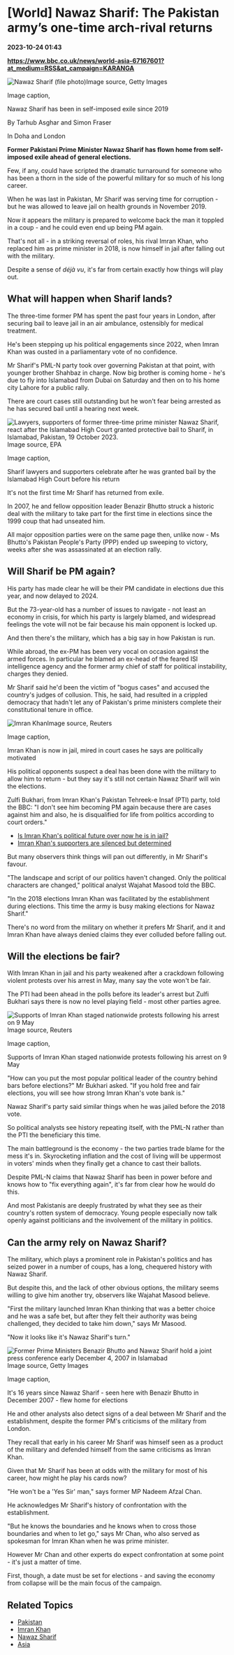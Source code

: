 # [World] Nawaz Sharif: The Pakistan army’s one-time arch-rival returns

**2023-10-24 01:43**

**https://www.bbc.co.uk/news/world-asia-67167601?at_medium=RSS&at_campaign=KARANGA**

![Nawaz Sharif (file photo)](https://ichef.bbci.co.uk/news/976/cpsprodpb/09E0/production/_131482520_gettyimages-1240593859-1.jpg)Image source, Getty Images

Image caption,

Nawaz Sharif has been in self-imposed exile since 2019

By Tarhub Asghar and Simon Fraser

In Doha and London

**Former Pakistani Prime Minister Nawaz Sharif has flown home from self-imposed exile ahead of general elections.**

Few, if any, could have scripted the dramatic turnaround for someone who has been a thorn in the side of the powerful military for so much of his long career.

When he was last in Pakistan, Mr Sharif was serving time for corruption - but he was allowed to leave jail on health grounds in November 2019.

Now it appears the military is prepared to welcome back the man it toppled in a coup - and he could even end up being PM again.

That's not all - in a striking reversal of roles, his rival Imran Khan, who replaced him as prime minister in 2018, is now himself in jail after falling out with the military.

Despite a sense of _déjà vu_, it's far from certain exactly how things will play out.

What will happen when Sharif lands?
-----------------------------------

The three-time former PM has spent the past four years in London, after securing bail to leave jail in an air ambulance, ostensibly for medical treatment.

He's been stepping up his political engagements since 2022, when Imran Khan was ousted in a parliamentary vote of no confidence.

Mr Sharif's PML-N party took over governing Pakistan at that point, with younger brother Shahbaz in charge. Now big brother is coming home - he's due to fly into Islamabad from Dubai on Saturday and then on to his home city Lahore for a public rally.

There are court cases still outstanding but he won't fear being arrested as he has secured bail until a hearing next week.

![Lawyers, supporters of former three-time prime minister Nawaz Sharif, react after the Islamabad High Court granted protective bail to Sharif, in Islamabad, Pakistan, 19 October 2023.](https://ichef.bbci.co.uk/news/976/cpsprodpb/16D1C/production/_131486439_8ab0c0d5-4ac9-4718-941a-81e410ad8f86.jpg)Image source, EPA

Image caption,

Sharif lawyers and supporters celebrate after he was granted bail by the Islamabad High Court before his return

It's not the first time Mr Sharif has returned from exile.

In 2007, he and fellow opposition leader Benazir Bhutto struck a historic deal with the military to take part for the first time in elections since the 1999 coup that had unseated him.

All major opposition parties were on the same page then, unlike now - Ms Bhutto's Pakistan People's Party (PPP) ended up sweeping to victory, weeks after she was assassinated at an election rally.

Will Sharif be PM again?
------------------------

His party has made clear he will be their PM candidate in elections due this year, and now delayed to 2024.

But the 73-year-old has a number of issues to navigate - not least an economy in crisis, for which his party is largely blamed, and widespread feelings the vote will not be fair because his main opponent is locked up.

And then there's the military, which has a big say in how Pakistan is run.

While abroad, the ex-PM has been very vocal on occasion against the armed forces. In particular he blamed an ex-head of the feared ISI intelligence agency and the former army chief of staff for political instability, charges they denied.

Mr Sharif said he'd been the victim of "bogus cases" and accused the country's judges of collusion. This, he said, had resulted in a crippled democracy that hadn't let any of Pakistan's prime ministers complete their constitutional tenure in office.

![Imran Khan](https://ichef.bbci.co.uk/news/976/cpsprodpb/53C6/production/_130664412_9166103b5d8078157b96c64a9d0f2e9cd6b94218.jpg)Image source, Reuters

Image caption,

Imran Khan is now in jail, mired in court cases he says are politically motivated

His political opponents suspect a deal has been done with the military to allow him to return - but they say it's still not certain Nawaz Sharif will win the elections.

Zulfi Bukhari, from Imran Khan's Pakistan Tehreek-e Insaf (PTI) party, told the BBC: "I don't see him becoming PM again because there are cases against him and also, he is disqualified for life from politics according to court orders."

*   [Is Imran Khan's political future over now he is in jail?](https://www.bbc.co.uk/news/world-asia-66421150)
*   [Imran Khan's supporters are silenced but determined](https://www.bbc.co.uk/news/world-asia-66436731)

But many observers think things will pan out differently, in Mr Sharif's favour.

"The landscape and script of our politics haven't changed. Only the political characters are changed," political analyst Wajahat Masood told the BBC.

"In the 2018 elections Imran Khan was facilitated by the establishment during elections. This time the army is busy making elections for Nawaz Sharif."

There's no word from the military on whether it prefers Mr Sharif, and it and Imran Khan have always denied claims they ever colluded before falling out.

Will the elections be fair?
---------------------------

With Imran Khan in jail and his party weakened after a crackdown following violent protests over his arrest in May, many say the vote won't be fair.

The PTI had been ahead in the polls before its leader's arrest but Zulfi Bukhari says there is now no level playing field - most other parties agree.

![Supports of Imran Khan staged nationwide protests following his arrest on 9 May](https://ichef.bbci.co.uk/news/976/cpsprodpb/FD3E/production/_130203846_effae97243991958f56f89ab2fdcaab902dd5035.jpg)Image source, Reuters

Image caption,

Supports of Imran Khan staged nationwide protests following his arrest on 9 May

"How can you put the most popular political leader of the country behind bars before elections?" Mr Bukhari asked. "If you hold free and fair elections, you will see how strong Imran Khan's vote bank is."

Nawaz Sharif's party said similar things when he was jailed before the 2018 vote.

So political analysts see history repeating itself, with the PML-N rather than the PTI the beneficiary this time.

The main battleground is the economy - the two parties trade blame for the mess it's in. Skyrocketing inflation and the cost of living will be uppermost in voters' minds when they finally get a chance to cast their ballots.

Despite PML-N claims that Nawaz Sharif has been in power before and knows how to "fix everything again", it's far from clear how he would do this.

And most Pakistanis are deeply frustrated by what they see as their country's rotten system of democracy. Young people especially now talk openly against politicians and the involvement of the military in politics.

Can the army rely on Nawaz Sharif?
----------------------------------

The military, which plays a prominent role in Pakistan's politics and has seized power in a number of coups, has a long, chequered history with Nawaz Sharif.

But despite this, and the lack of other obvious options, the military seems willing to give him another try, observers like Wajahat Masood believe.

"First the military launched Imran Khan thinking that was a better choice and he was a safe bet, but after they felt their authority was being challenged, they decided to take him down," says Mr Masood.

"Now it looks like it's Nawaz Sharif's turn."

![Former Prime Ministers Benazir Bhutto and Nawaz Sharif hold a joint press conference early December 4, 2007 in Islamabad](https://ichef.bbci.co.uk/news/976/cpsprodpb/3884/production/_131486441_bhuttosharif-gettyimages-78220277.jpg)Image source, Getty Images

Image caption,

It's 16 years since Nawaz Sharif - seen here with Benazir Bhutto in December 2007 - flew home for elections

He and other analysts also detect signs of a deal between Mr Sharif and the establishment, despite the former PM's criticisms of the military from London.

They recall that early in his career Mr Sharif was himself seen as a product of the military and defended himself from the same criticisms as Imran Khan.

Given that Mr Sharif has been at odds with the military for most of his career, how might he play his cards now?

"He won't be a 'Yes Sir' man," says former MP Nadeem Afzal Chan.

He acknowledges Mr Sharif's history of confrontation with the establishment.

"But he knows the boundaries and he knows when to cross those boundaries and when to let go," says Mr Chan, who also served as spokesman for Imran Khan when he was prime minister.

However Mr Chan and other experts do expect confrontation at some point - it's just a matter of time.

First, though, a date must be set for elections - and saving the economy from collapse will be the main focus of the campaign.

Related Topics
--------------

*   [Pakistan](https://www.bbc.co.uk/news/topics/c008ql15vpyt)
*   [Imran Khan](https://www.bbc.co.uk/news/topics/c514kvxgnx8t)
*   [Nawaz Sharif](https://www.bbc.co.uk/news/topics/c514kvxgy3yt)
*   [Asia](https://www.bbc.co.uk/news/topics/c5rznn0nvvyt)